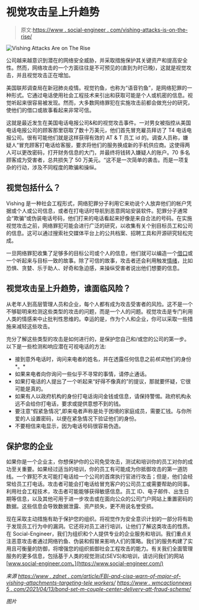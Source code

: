 # 视觉攻击呈上升趋势

> 原文:[https://www . social-engineer . com/vishing-attacks-is-on-the-rise/](https://www.social-engineer.com/vishing-attacks-are-on-the-rise/)

![Vishing Attacks Are on The Rise ](../Images/47d8d91b85d98c54d10318b2cd606fc9.png)

公司越来越意识到潜在的网络安全威胁，并采取措施保护其关键资产和提高安全性。然而，网络攻击的一个方面往往是不可预见的(直到为时已晚)，这就是视觉攻击，并且视觉攻击正在增加。

美国联邦调查局在新冠肺炎疫情。视觉钓鱼，也称为“语音钓鱼”，是网络犯罪的一种形式。它通过电话使用社会工程技术来引出和获取可能是个人或机密的信息。视觉听起来很容易被发现。然而，大多数网络罪犯在实施攻击前都会做充分的研究，使他们的借口或故事看起来非常可信。

这就是最近发生在美国电话电报公司&和的视觉攻击事件。一对男女被指控从美国电话电报公司的顾客那里窃取了数十万美元，他们首先冒充雇员拜访了 T4 电话电报公司。很有可能他们就是这样获得有效的 AT & T 员工 id 的。调查人员称，嫌疑人“冒充顾客打电话给客服，要求将他们的服务换成新的手机供应商。这使得两人可以更改密码，打开财务信息的大门，并最终将钱转入嫌疑人的账户。70 多名顾客成为受害者，总共损失了 50 万美元。“这不是一次简单的袭击。而是一项复杂的行动，涉及不同程度的欺骗和操纵。

## 视觉包括什么？

Vishing 是一种社会工程形式，网络犯罪分子利用它来劝说个人放弃他们的帐户凭据或个人或公司信息，或者在打电话时导航到恶意网站安装软件。犯罪分子通常会“欺骗”或伪装电话号码，他们打来的电话看起来好像是来自合法的号码。在实施视觉攻击之前，网络罪犯可能会进行广泛的研究，以收集有关个别目标员工和公司的信息。这可以通过搜索社交媒体平台上的公共档案、招聘工具和开源研究轻松完成。

一旦网络罪犯收集了足够多的目标公司或个人的信息，他们就可以编造一个[借口](https://www.social-engineer.com/glossary/pretext/)或一个听起来与目标一致的故事。除了可信的故事，攻击者还会利用触发[情绪](https://www.social-engineer.org/social-engineering/emotions-used-in-human-hacking/)，比如恐惧、贪婪、乐于助人、好奇和急迫感，来操纵受害者说出他们想要的信息。

## 视觉攻击呈上升趋势，谁面临风险？

从老年人到高层管理人员和企业，每个人都有成为攻击受害者的风险。这不是一个不够聪明来检测这些类型的攻击的问题，而是一个人的问题。视觉攻击是专门利用人类的情感来中止批判性思维的。幸运的是，作为个人和企业，你可以采取一些措施来减轻这些攻击。

充分了解这些类型的攻击是如何进行的，是保护您自己和/或您的公司的第一步。以下是一些检测和响应潜在可视电话的方法:

*   接到意外电话时，询问来电者的姓名，并在透露任何信息之前*核实*他们的身份*。*
*   如果来电者向你询问一些似乎不寻常的事情，请停止通话。
*   如果打电话的人提出了一个听起来“好得不像真的”的提议，那就要怀疑，它很可能是真的。
*   如果有人以政府机构的身份打电话询问金钱或信息，请保持警惕。政府机构永远不会给你打电话，要求或提供意想不到的钱。
*   要注意“假紧急情况”,即来电者声称是处于困境的家庭成员，需要汇钱。与你所爱的人设置密码，以便在紧急情况下验证他们的身份。
*   不要相信来电显示，因为电话号码很容易伪造。

## 保护您的企业

如果你是一个企业主，你想保护你的公司免受攻击，测试和培训你的员工对你的成功至关重要。如果经过适当的培训，你的员工有可能成为你抵御攻击的第一道防线。一个罪犯不太可能打电话给一个公司的首席执行官进行攻击；但是，他们会经常给员工打电话。攻击者可能会打电话给冒充客户的公司员工或需要帮助的同事。利用社会工程技术，攻击者可能能够获得敏感信息。员工 ID、电子邮件、出生日期等信息，以及其他可用于进一步攻击或在面向公众的公司门户网站上重置密码的数据。这些信息会导致数据泄露、资产损失，更不用说名誉受损。

现在采取主动措施有助于保护您的组织。将视觉作为安全意识计划的一部分将有助于发现员工行为中的漏洞。它还将对员工进行培训，让他们了解这类攻击的性质。在 Social-Engineer，我们为组织和个人提供专业的企业服务和培训。我们重点关注恶意攻击者通过网络钓鱼、伪装和假冒来影响人们的策略。我们的服务构建了实用且可衡量的防御，将增强您的组织抵御社会工程攻击的能力。有关我们全面管理服务的更多信息，包括基于人类的视觉测试(SEVS)和培训，请访问我们的网站[www.social-engineer.com。](https://www.social-engineer.com/)

*来源*
[*https://www . zdnet . com/article/FBI-and-cisa-warn-of-major-of-vishing-attachments-targeting-tele workers/*](https://www.zdnet.com/article/fbi-and-cisa-warn-of-major-wave-of-vishing-attacks-targeting-teleworkers/)
[*https://www . wmcactionnews 5 . com/2021/04/13/bond-set-m-couple-center-delivery-att-fraud-scheme/*](https://www.wmcactionnews5.com/2021/04/13/bond-set-m-couple-center-elaborate-att-fraud-scheme/)

*图片*
[](https://purplesec.us/vishing-attacks/)